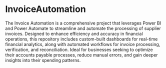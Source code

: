 # InvoiceAutomation
The Invoice Automation is a comprehensive project that leverages Power BI and Power Automate to streamline and automate the processing of supplier invoices. Designed to enhance efficiency and accuracy in financial operations, this repository includes custom-built dashboards for real-time financial analytics, along with automated workflows for invoice processing, verification, and reconciliation. Ideal for businesses seeking to optimize their accounts payable processes, reduce manual errors, and gain deeper insights into their spending patterns.
